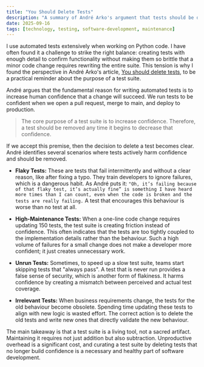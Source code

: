 ```yaml
---
title: "You Should Delete Tests"
description: "A summary of André Arko's argument that tests should be deleted when they no longer increase confidence, with a focus on flaky, high-maintenance, or irrelevant tests."
date: 2025-09-16
tags: [technology, testing, software-development, maintenance]
---
```


I use automated tests extensively when working on Python code. I have often found it a challenge to strike the right balance: creating tests with enough detail to confirm functionality without making them so brittle that a minor code change requires rewriting the entire suite. This tension is why I found the perspective in André Arko's article, [You should delete tests](https://andre.arko.net/2025/06/30/you-should-delete-tests/), to be a practical reminder about the purpose of a test suite.

André argues that the fundamental reason for writing automated tests is to increase human confidence that a change will succeed. We run tests to be confident when we open a pull request, merge to main, and deploy to production.

> The core purpose of a test suite is to increase confidence. Therefore, a test should be removed any time it begins to decrease that confidence.

If we accept this premise, then the decision to delete a test becomes clear. André identifies several scenarios where tests actively harm confidence and should be removed.

*   **Flaky Tests:** These are tests that fail intermittently and without a clear reason, like after fixing a typo. They train developers to ignore failures, which is a dangerous habit. As André puts it: `"Oh, it’s failing because of that flaky test, it’s actually fine” is something I have heard more times than I can count, even when the code is broken and the tests are really failing.` A test that encourages this behaviour is worse than no test at all.

*   **High-Maintenance Tests:** When a one-line code change requires updating 150 tests, the test suite is creating friction instead of confidence. This often indicates that the tests are too tightly coupled to the implementation details rather than the behaviour. Such a high volume of failures for a small change does not make a developer more confident; it just creates unnecessary work.

*   **Unrun Tests:** Sometimes, to speed up a slow test suite, teams start skipping tests that "always pass". A test that is never run provides a false sense of security, which is another form of flakiness. It harms confidence by creating a mismatch between perceived and actual test coverage.

*   **Irrelevant Tests:** When business requirements change, the tests for the old behaviour become obsolete. Spending time updating these tests to align with new logic is wasted effort. The correct action is to delete the old tests and write new ones that directly validate the new behaviour.

The main takeaway is that a test suite is a living tool, not a sacred artifact. Maintaining it requires not just addition but also subtraction. Unproductive overhead is a significant cost, and curating a test suite by deleting tests that no longer build confidence is a necessary and healthy part of software development.

